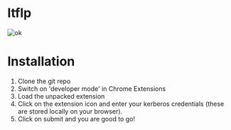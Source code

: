 # ltflp

![ok](https://user-images.githubusercontent.com/77568830/128234877-fd550b2a-cc72-4e13-b7c5-812eaca91531.jpeg)


# Installation

1. Clone the git repo
2. Switch on 'developer mode' in Chrome Extensions
3. Load the unpacked extension
4. Click on the extension icon and enter your kerberos credentials (these are stored locally on your browser).
5. Click on submit and you are good to go!
